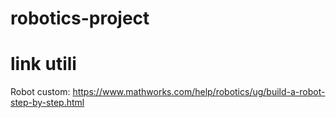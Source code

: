 # robotics-project

# link utili

Robot custom: https://www.mathworks.com/help/robotics/ug/build-a-robot-step-by-step.html
